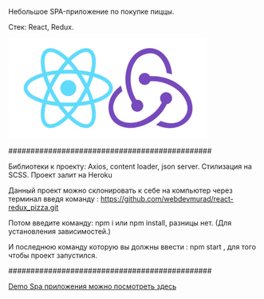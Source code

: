 Небольшое SPA-приложение по покупке пиццы.

Стек: React, Redux.

![alt text](public/react+redux.jpg)

##############################################

Библиотеки к проекту: Axios, content loader, json server. Стилизация на SCSS. Проект залит на Heroku

Данный проект можно склонировать к себе на компьютер через терминал введя команду : https://github.com/webdevmurad/react-redux_pizza.git

Потом введите команду: npm i или npm install, разницы нет. (Для установления зависимостей.)

И последнюю команду которую вы должны ввести : npm start , для того чтобы проект запустился.

##############################################

[Demo Spa приложения можно посмотреть здесь ](https://react-pizza-project.herokuapp.com)

